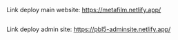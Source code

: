 
Link deploy main website: https://metafilm.netlify.app/
##
Link deploy admin site: https://pbl5-adminsite.netlify.app/
